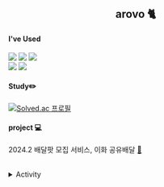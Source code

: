 <div align = "center">
  
  ## arovo 🐈

</div>

<div>
  
  #### I've Used
  
  <img src="https://img.shields.io/badge/java-007396?&style=flat-square&logo=java&logoColor=white" />
  <img src="https://img.shields.io/badge/spring-%236DB33F.svg?&style=flat-square&logo=spring&logoColor=white" />
  <img src="https://img.shields.io/badge/C++-00599C?&style=flat-square&logo=C%2B%2B&logoColor=white"/>
  <br>
  <img src="https://img.shields.io/badge/VisualStudioCode-007ACC?&style=flat-square&logo=visual%20studio%20code&logoColor=white" />
  <img src="https://img.shields.io/badge/IntelliJ-000000?&style=flat-square&logo=intellij%20idea&logoColor=white" />
  
  
</div>

<div>
  
 #### Study✏️
 
[![Solved.ac
프로필](http://mazassumnida.wtf/api/mini/generate_badge?boj=arovo)](https://solved.ac/arovo)


</div>

<div>
  
 #### project 💻

 2024.2 배달팟 모집 서비스, 이화 공유배달 [🔗]( https://github.com/gyesswhat/groupproject3)

</div>

<br>

<details>
<summary>Activity</summary>
<div markdown="1">
  
|기간|활동|기수|
|:-:|-:|:-|
|<sub>2024.03 ~ 24.12</sub> | 교내 알고리즘 동아리 **EDOC** | 17기 |
|<sub>2022.09 ~ 24.02</sub>| 교내 컴퓨터 동아리 **ECC** | 47기 |

</div>
</details>


